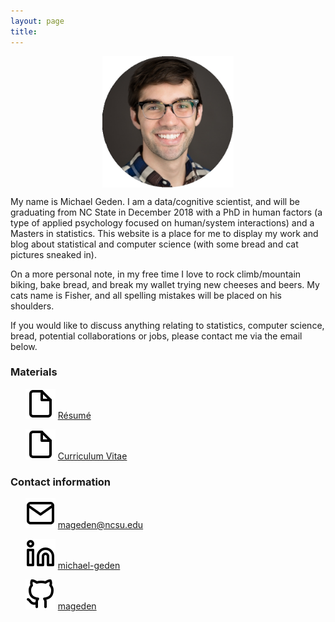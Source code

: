 ```yaml
---
layout: page
title:
---
```


<div style="margin-top:0px">
    <img src="images/home/portrait.jpg" align="middle" alt="Portrait" style="width:15em; height:15em; margin-bottom:1em; display:block; margin:0 auto;">
</div>

My name is Michael Geden. I am a data/cognitive scientist, and will be graduating from NC State in December 2018 with a PhD in human factors (a type of applied psychology focused on human/system interactions) and a Masters in statistics. This website is a place for me to display my work and blog about statistical and computer science (with some bread and cat pictures sneaked in).

On a more personal note, in my free time I love to rock climb/mountain biking, bake bread, and break my wallet trying new cheeses and beers. My cats name is Fisher, and all spelling mistakes will be placed on his shoulders.

If you would like to discuss anything relating to statistics, computer science, bread, potential collaborations or jobs, please contact me via the email below.

### Materials

<ul><img src="images/home/file.svg"> <a href= "/resume.pdf">Résumé</a></ul>
<ul><img src="images/home/file.svg"> <a href = "/cv.pdf">Curriculum Vitae</a></ul>

### Contact information

<ul><img src="images/home/mail.svg"> <a href="mailto:mageden@ncsu.edu">mageden@ncsu.edu</a></ul>
<ul><img src="images/home/linkedin.svg"> <a href="https://www.linkedin.com/in/michael-geden/">michael-geden</a></ul>
<ul><img src="images/home/github.svg"> <a href="https://github.com/mageden">mageden</a></ul>
